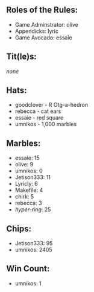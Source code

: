 ## Roles of the Rules:
- Game Adminstrator:  olive
- Appendicks: lyric
- Game Avocado: essaie

## Tit(le)s:
*none*

## Hats:
- goodclover - R Otg-a-hedron
- rebecca - cat ears
- essaie - red square
- umnikos - 1,000 marbles

## Marbles:
- essaie: 15
- olive: 9
- umnikos: 0
- Jetison333: 11
- Lyricly: 6
- Makefile: 4
- chirk: 5
- rebecca: 3
- *hyper-ring*: 25

## Chips:
- Jetison333: 95
- umnikos: 2405

## Win Count:
- umnikos: 1

